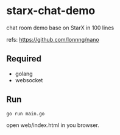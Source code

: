 # starx-chat-demo
chat room demo base on StarX in 100 lines

refs: https://github.com/lonnng/nano

## Required
- golang
- websocket

## Run
```
go run main.go
```

open web/index.html in you browser.